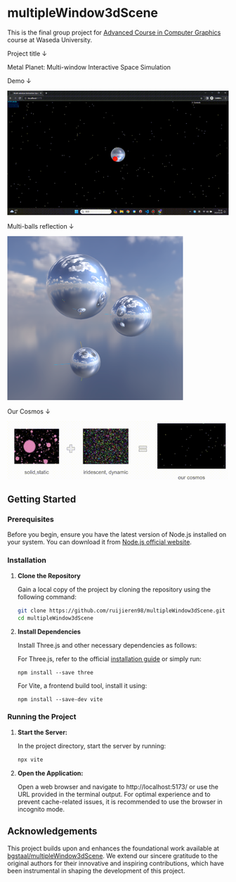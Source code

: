 # multipleWindow3dScene



This is the final group project for [Advanced Course in Computer Graphics](https://esslab.jp/~ess/en/teaching/2023/acg/) course at Waseda University. 

Project title &#8595;

Metal Planet: Multi-window Interactive Space Simulation

Demo &#8595;

<img src='misc/demo.gif'>

Multi-balls reflection &#8595;

<img src='misc/multi_balls_reflection.png' width="400">

Our Cosmos &#8595;

<img src='misc/cosmos.gif' width="600">

## Getting Started

### Prerequisites
Before you begin, ensure you have the latest version of Node.js installed on your system. You can download it from [Node.js official website](https://nodejs.org/).

### Installation

1. **Clone the Repository**

   Gain a local copy of the project by cloning the repository using the following command:

   ```bash
   git clone https://github.com/ruijieren98/multipleWindow3dScene.git
   cd multipleWindow3dScene
   ```

2. **Install Dependencies**

    Install Three.js and other necessary dependencies as follows:

    For Three.js, refer to the official [installation guide](https://threejs.org/docs/index.html#manual/en/introduction/Installation) or simply run:
    ```
    npm install --save three
    ```
    
    For Vite, a frontend build tool, install it using:
    ```
    npm install --save-dev vite
    ```

### Running the Project

1. **Start the Server:**

   In the project directory, start the server by running:

   ```bash
   npx vite
   ```

2. **Open the Application:**

   Open a web browser and navigate to http://localhost:5173/ or use the URL provided in the terminal output. For optimal experience and to prevent cache-related issues, it is recommended to use the browser in incognito mode.


## Acknowledgements
This project builds upon and enhances the foundational work available at [bgstaal/multipleWindow3dScene](https://github.com/bgstaal/multipleWindow3dScene/). We extend our sincere gratitude to the original authors for their innovative and inspiring contributions, which have been instrumental in shaping the development of this project.
